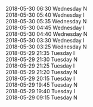 2018-05-30 06:30 Wednesday  N  
2018-05-30 05:40 Wednesday  I  
2018-05-30 05:35 Wednesday  N  
2018-05-30 04:45 Wednesday  I  
2018-05-30 04:40 Wednesday  N  
2018-05-30 03:30 Wednesday  I  
2018-05-30 03:25 Wednesday  N  
2018-05-29 21:35 Tuesday  I  
2018-05-29 21:30 Tuesday  N  
2018-05-29 21:25 Tuesday  I  
2018-05-29 21:20 Tuesday  N  
2018-05-29 20:15 Tuesday  I  
2018-05-29 19:45 Tuesday  N  
2018-05-29 19:40 Tuesday  I  
2018-05-29 09:15 Tuesday  N  
